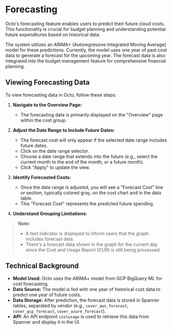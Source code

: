# Forecasting

Octo's forecasting feature enables users to predict their future cloud costs. This functionality is crucial for budget planning and understanding potential future expenditures based on historical data.

The system utilizes an ARIMA+ (Autoregressive Integrated Moving Average) model for these predictions. Currently, the model uses one year of past cost data to generate a forecast for the upcoming year. The forecast data is also integrated into the budget management feature for comprehensive financial planning.

## Viewing Forecasting Data

To view forecasting data in Octo, follow these steps:

1. **Navigate to the Overview Page:**
   * The forecasting data is primarily displayed on the "Overview" page within the cost group.

2. **Adjust the Date Range to Include Future Dates:**
   * The forecast cost will only appear if the selected date range includes future dates.
   * Click on the date range selector.
   * Choose a date range that extends into the future (e.g., select the current month to the end of the month, or a future month).
   * Click "Apply" to update the view.

3. **Identify Forecasted Costs:**
   * Once the date range is adjusted, you will see a "Forecast Cost" line or section, typically colored gray, on the cost chart and in the data table.
   * This "Forecast Cost" represents the predicted future spending.

4. **Understand Grouping Limitations:**
> **Note:**  
> * A text indicator is displayed to inform users that the graph includes forecast data.  
> * There's a forecast data shown in the graph for the current day since the Cost and Usage Report (CUR) is still being processed.

## Technical Background

* **Model Used:** Octo uses the ARIMA+ model from GCP BigQuery ML for cost forecasting.
* **Data Source:** The model is fed with one year of historical cost data to predict one year of future costs.
* **Data Storage:** After prediction, the forecast data is stored in Spanner tables, separated by vendor (e.g., `cover_aws_forecast`, `cover_gcp_forecast`, `cover_azure_forecast`).
* **API:** An API endpoint `costusage` is used to retrieve this data from Spanner and display it in the UI.